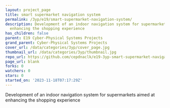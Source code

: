 ```yaml
---
layout: project_page
title: smart supermarket navigation system
permalink: /3yp/e19/smart-supermarket-navigation-system/
description: Development of an indoor navigation system for supermarkets aimed at
  enhancing the shopping experience
has_children: false
parent: E19 Cyber-Physical Systems Projects
grand_parent: Cyber-Physical Systems Projects
cover_url: /data/categories/3yp/cover_page.jpg
thumbnail_url: /data/categories/3yp/thumbnail.jpg
repo_url: https://github.com/cepdnaclk/e19-3yp-smart-supermarket-navigation-system
page_url: blank
forks: 0
watchers: 0
stars: 0
started_on: '2023-11-18T07:17:29Z'
---
```


Development of an indoor navigation system for supermarkets aimed at enhancing the shopping experience